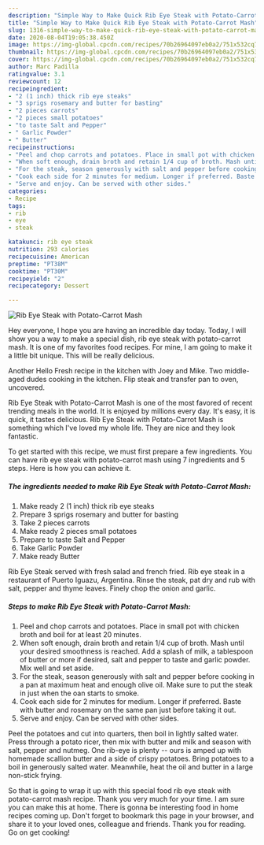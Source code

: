 ```yaml
---
description: "Simple Way to Make Quick Rib Eye Steak with Potato-Carrot Mash"
title: "Simple Way to Make Quick Rib Eye Steak with Potato-Carrot Mash"
slug: 1316-simple-way-to-make-quick-rib-eye-steak-with-potato-carrot-mash
date: 2020-08-04T19:05:38.450Z
image: https://img-global.cpcdn.com/recipes/70b26964097eb0a2/751x532cq70/rib-eye-steak-with-potato-carrot-mash-recipe-main-photo.jpg
thumbnail: https://img-global.cpcdn.com/recipes/70b26964097eb0a2/751x532cq70/rib-eye-steak-with-potato-carrot-mash-recipe-main-photo.jpg
cover: https://img-global.cpcdn.com/recipes/70b26964097eb0a2/751x532cq70/rib-eye-steak-with-potato-carrot-mash-recipe-main-photo.jpg
author: Marc Padilla
ratingvalue: 3.1
reviewcount: 12
recipeingredient:
- "2 (1 inch) thick rib eye steaks"
- "3 sprigs rosemary and butter for basting"
- "2 pieces carrots"
- "2 pieces small potatoes"
- "to taste Salt and Pepper"
- " Garlic Powder"
- " Butter"
recipeinstructions:
- "Peel and chop carrots and potatoes. Place in small pot with chicken broth and boil for at least 20 minutes."
- "When soft enough, drain broth and retain 1/4 cup of broth. Mash until your desired smoothness is reached. Add a splash of milk, a tablespoon of butter or more if desired, salt and pepper to taste and garlic powder. Mix well and set aside."
- "For the steak, season generously with salt and pepper before cooking in a pan at maximum heat and enough olive oil. Make sure to put the steak in just when the oan starts to smoke."
- "Cook each side for 2 minutes for medium. Longer if preferred. Baste with butter and rosemary on the same pan just before taking it out."
- "Serve and enjoy. Can be served with other sides."
categories:
- Recipe
tags:
- rib
- eye
- steak

katakunci: rib eye steak 
nutrition: 293 calories
recipecuisine: American
preptime: "PT38M"
cooktime: "PT30M"
recipeyield: "2"
recipecategory: Dessert

---
```



![Rib Eye Steak with Potato-Carrot Mash](https://img-global.cpcdn.com/recipes/70b26964097eb0a2/751x532cq70/rib-eye-steak-with-potato-carrot-mash-recipe-main-photo.jpg)

Hey everyone, I hope you are having an incredible day today. Today, I will show you a way to make a special dish, rib eye steak with potato-carrot mash. It is one of my favorites food recipes. For mine, I am going to make it a little bit unique. This will be really delicious.

Another Hello Fresh recipe in the kitchen with Joey and Mike. Two middle-aged dudes cooking in the kitchen. Flip steak and transfer pan to oven, uncovered.

Rib Eye Steak with Potato-Carrot Mash is one of the most favored of recent trending meals in the world. It is enjoyed by millions every day. It's easy, it is quick, it tastes delicious. Rib Eye Steak with Potato-Carrot Mash is something which I've loved my whole life. They are nice and they look fantastic.


To get started with this recipe, we must first prepare a few ingredients. You can have rib eye steak with potato-carrot mash using 7 ingredients and 5 steps. Here is how you can achieve it.

<!--inarticleads1-->

##### The ingredients needed to make Rib Eye Steak with Potato-Carrot Mash:

1. Make ready 2 (1 inch) thick rib eye steaks
1. Prepare 3 sprigs rosemary and butter for basting
1. Take 2 pieces carrots
1. Make ready 2 pieces small potatoes
1. Prepare to taste Salt and Pepper
1. Take  Garlic Powder
1. Make ready  Butter


Rib Eye Steak served with fresh salad and french fried. Rib eye steak in a restaurant of Puerto Iguazu, Argentina. Rinse the steak, pat dry and rub with salt, pepper and thyme leaves. Finely chop the onion and garlic. 

<!--inarticleads2-->

##### Steps to make Rib Eye Steak with Potato-Carrot Mash:

1. Peel and chop carrots and potatoes. Place in small pot with chicken broth and boil for at least 20 minutes.
1. When soft enough, drain broth and retain 1/4 cup of broth. Mash until your desired smoothness is reached. Add a splash of milk, a tablespoon of butter or more if desired, salt and pepper to taste and garlic powder. Mix well and set aside.
1. For the steak, season generously with salt and pepper before cooking in a pan at maximum heat and enough olive oil. Make sure to put the steak in just when the oan starts to smoke.
1. Cook each side for 2 minutes for medium. Longer if preferred. Baste with butter and rosemary on the same pan just before taking it out.
1. Serve and enjoy. Can be served with other sides.


Peel the potatoes and cut into quarters, then boil in lightly salted water. Press through a potato ricer, then mix with butter and milk and season with salt, pepper and nutmeg. One rib-eye is plenty -- ours is amped up with homemade scallion butter and a side of crispy potatoes. Bring potatoes to a boil in generously salted water. Meanwhile, heat the oil and butter in a large non-stick frying. 

So that is going to wrap it up with this special food rib eye steak with potato-carrot mash recipe. Thank you very much for your time. I am sure you can make this at home. There is gonna be interesting food in home recipes coming up. Don't forget to bookmark this page in your browser, and share it to your loved ones, colleague and friends. Thank you for reading. Go on get cooking!
